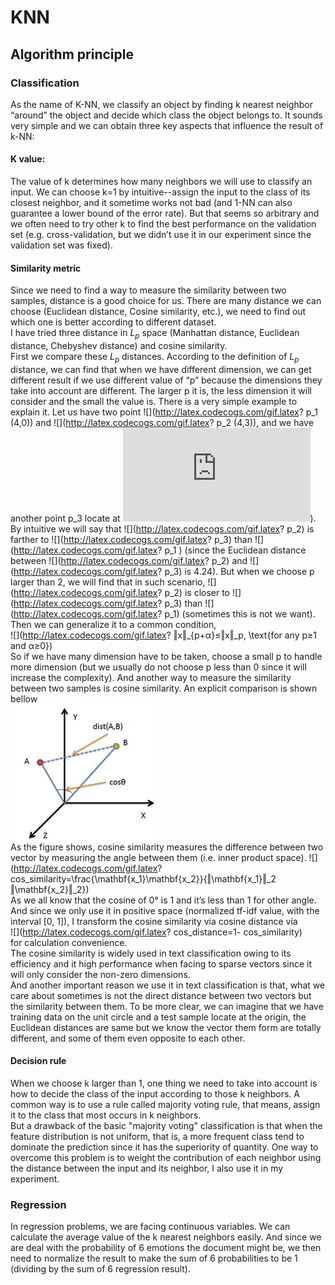 # KNN

## Algorithm principle

### Classification

As the name of K-NN, we classify an object by finding k nearest neighbor “around” the object and decide which class the object belongs to. It sounds very simple and we can obtain three key aspects that influence the result of k-NN:
#### K value:

The value of k determines how many neighbors we will use to classify an input. We can choose k=1 by intuitive--assign the input to the class of its closest neighbor, and it sometime works not bad (and 1-NN can also guarantee a lower bound of the error rate). But that seems so arbitrary and we often need to try other k to find the best performance on the validation set (e.g. cross-validation, but we didn’t use it in our experiment since the validation set was fixed).

#### Similarity metric

Since we need to find a way to measure the similarity between two samples, distance is a good choice for us. There are many distance we can choose (Euclidean distance, Cosine similarity, etc.), we need to find out which one is better according to different dataset.  
I have tried three distance in $L_p$ space (Manhattan distance, Euclidean distance, Chebyshev distance) and cosine similarity.   
First we compare these $L_p$ distances. According to the definition of  $L_p$ distance, we can find that when we have different dimension, we can get different result if we use different value of “p” because the dimensions they take into account are different. The larger p it is, the less dimension it will consider and the small the value is. There is a very simple example to explain it. Let us have two point ![](http://latex.codecogs.com/gif.latex? p_1 (4,0)) and ![](http://latex.codecogs.com/gif.latex? p_2 (4,3)), and we have another point p_3 locate at ![](http://latex.codecogs.com/gif.latex? (0,0))). By intuitive we will say that ![](http://latex.codecogs.com/gif.latex? p_2) is farther to ![](http://latex.codecogs.com/gif.latex? p_3) than ![](http://latex.codecogs.com/gif.latex? p_1 ) (since the Euclidean distance between ![](http://latex.codecogs.com/gif.latex? p_2) and ![](http://latex.codecogs.com/gif.latex? p_3) is 4.24). But when we choose p larger than 2, we will find that in such scenario, ![](http://latex.codecogs.com/gif.latex? p_2) is closer to ![](http://latex.codecogs.com/gif.latex? p_3) than ![](http://latex.codecogs.com/gif.latex? p_1) (sometimes this is not we want). Then we can generalize it to a common condition,   
![](http://latex.codecogs.com/gif.latex? ‖x‖_{p+α}≤‖x‖_p,    \\text{for any p≥1 and α≥0})  
So if we have many dimension have to be taken, choose a small p to handle more dimension (but we usually do not choose p less than 0 since it will increase the complexity).
And another way to measure the similarity between two samples is cosine similarity. An explicit comparison is shown bellow  
![comparison of L2 distance and cosine similarity](./img/L2_cos_comp.png)  
As the figure shows, cosine similarity measures the difference between two vector by measuring the angle between them (i.e. inner product space). 
![](http://latex.codecogs.com/gif.latex? cos_similarity=\\frac{\\mathbf{x_1}\\mathbf{x_2}}{‖\\mathbf{x_1}‖_2 ‖\mathbf{x_2}‖_2})  
As we all know that the cosine of 0° is 1 and it’s less than 1 for other angle. And since we only use it in positive space (normalized tf-idf value, with the interval [0, 1]), I transform the cosine similarity via cosine distance via  
![](http://latex.codecogs.com/gif.latex? cos\_distance=1- cos\_similarity)  
for calculation convenience.  
The cosine similarity is widely used in text classification owing to its efficiency and it high performance when facing to sparse vectors since it will only consider the non-zero dimensions.   
And another important reason we use it in text classification is that, what we care about sometimes is not the direct distance between two vectors but the similarity between them. To be more clear, we can imagine that we have training data on the unit circle and a test sample locate at the origin, the Euclidean distances are same but we know the vector them form are totally different, and some of them even opposite to each other.

#### Decision rule
When we choose k larger than 1, one thing we need to take into account is how to decide the class of the input according to those k neighbors. A common way is to use a rule called majority voting rule, that means, assign it to the class that most occurs in k neighbors.   
But a drawback of the basic "majority voting" classification is that when the feature distribution is not uniform, that is, a more frequent class tend to dominate the prediction since it has the superiority of quantity. One way to overcome this problem is to weight the contribution of each neighbor using the distance between the input and its neighbor, I also use it in my experiment.

### Regression
In regression problems, we are facing continuous variables. We can calculate the average value of the k nearest neighbors easily. And since we are deal with the probability of 6 emotions the document might be, we then need to normalize the result to make the sum of 6 probabilities to be 1 (dividing by the sum of 6 regression result).